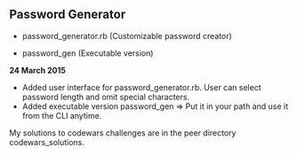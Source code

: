## Password Generator

 - password_generator.rb (Customizable password creator)

 - password_gen (Executable version)

**24 March 2015**
 - Added user interface for password_generator.rb.  User can select password length and omit special characters.
 - Added executable version password_gen => Put it in your path and use it from the CLI anytime.
 
My solutions to codewars challenges are in the peer directory codewars_solutions.